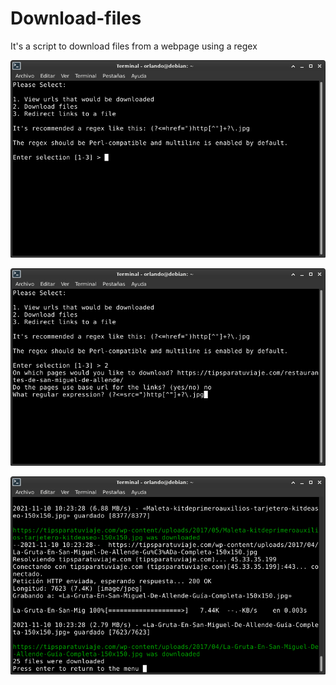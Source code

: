 # Download-files
It's a script to download files from a webpage using a regex

![1](https://github.com/Orlando17544/Download-files/blob/main/1.png)

![2](https://github.com/Orlando17544/Download-files/blob/main/2.png)

![3](https://github.com/Orlando17544/Download-files/blob/main/3.png)
